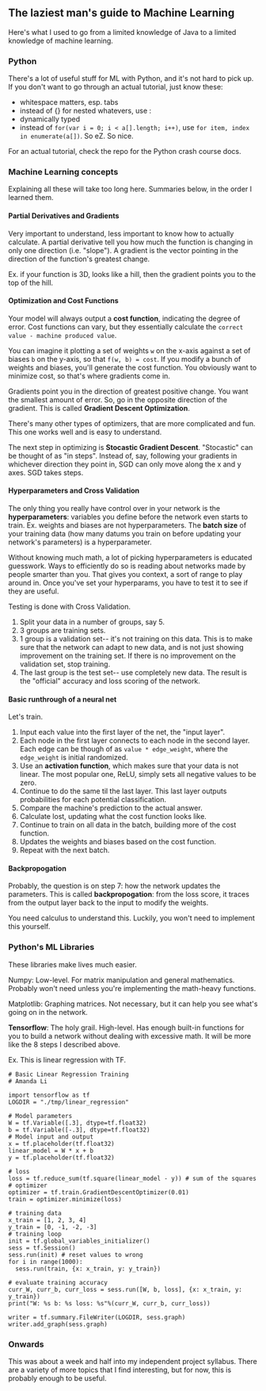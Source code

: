 ## The laziest man's guide to Machine Learning

Here's what I used to go from a limited knowledge of Java to a limited knowledge of machine learning.

### Python
There's a lot of useful stuff for ML with Python, and it's not hard to pick up. If you don't want to go through an actual tutorial, just know these:
- whitespace matters, esp. tabs
- instead of {} for nested whatevers, use :
- dynamically typed
- instead of ```for(var i = 0; i < a[].length; i++)```, use ```for item, index in enumerate(a[])```. So eZ. So nice.

For an actual tutorial, check the repo for the Python crash course docs. 


### Machine Learning concepts

Explaining all these will take too long here. Summaries below, in the order I learned them. 

#### Partial Derivatives and Gradients
Very important to understand, less important to know how to actually calculate. A partial derivative tell you how much the function is changing in only one direction (i.e. "slope"). A gradient is the vector pointing in the direction of the function's greatest change. 

Ex. if your function is 3D, looks like a hill, then the gradient points you to the top of the hill. 

#### Optimization and Cost Functions
Your model will always output a __cost function__, indicating the degree of error. Cost functions can vary, but they essentially calculate the `correct value - machine produced value`. 

You can imagine it plotting a set of weights `w` on the x-axis against a set of biases `b` on the y-axis, so that `f(w, b) = cost`. If you modify a bunch of weights and biases, you'll generate the cost function. You obviously want to minimize cost, so that's where gradients come in. 

Gradients point you in the direction of greatest positive change. You want the smallest amount of error. So, go in the opposite direction of the gradient. This is called __Gradient Descent Optimization__. 

There's many other types of optimizers, that are more complicated and fun. This one works well and is easy to understand.

The next step in optimizing is __Stocastic Gradient Descent__. "Stocastic" can be thought of as "in steps". Instead of, say, following your gradients in whichever direction they point in, SGD can only move along the x and y axes. SGD takes steps. 

#### Hyperparameters and Cross Validation
The only thing you really have control over in your network is the __hyperparameters__: variables you define before the network even starts to train. Ex. weights and biases are not hyperparameters. The __batch size__ of your training data (how many datums you train on before updating your network's parameters) is a hyperparameter. 

Without knowing much math, a lot of picking hyperparameters is educated guesswork. Ways to efficiently do so is reading about networks made by people smarter than you. That gives you context, a sort of range to play around in. Once you've set your hyperparams, you have to test it to see if they are useful. 

Testing is done with Cross Validation.
1. Split your data in a number of groups, say 5. 
2. 3 groups are training sets. 
3. 1 group is a validation set-- it's not training on this data. This is to make sure that the network can adapt to new data, and is not just showing improvement on the training set. If there is no improvement on the validation set, stop training.
4. The last group is the test set-- use completely new data. The result is the "official" accuracy and loss scoring of the network. 

#### Basic runthrough of a neural net

Let's train.

1. Input each  value into the first layer of the net, the "input layer".
2. Each node in the first layer connects to each node in the second layer. Each edge can be though of as `value * edge_weight`, where the `edge_weight` is initial randomized. 
3. Use an __activation function__, which makes sure that your data is not linear. The most popular one, ReLU, simply sets all negative values to be zero. 
3. Continue to do the same til the last layer. This last layer outputs probabilities for each potential classification.
4. Compare the machine's prediction to the actual answer.
5. Calculate lost, updating what the cost function looks like.
6. Continue to train on all data in the batch, building more of the cost function.
7. Updates the weights and biases based on the cost function.
8. Repeat with the next batch.

#### Backpropogation

Probably, the question is on step 7: how the network updates the parameters. This is called __backpropogation__: from the loss score, it traces from the output layer back to the input to modify the weights. 

You need calculus to understand this. Luckily, you won't need to implement this yourself.

### Python's ML Libraries

These libraries make lives much easier. 

Numpy: Low-level. For matrix manipulation and general mathematics. Probably won't need unless you're implementing the math-heavy functions.

Matplotlib: Graphing matrices. Not necessary, but it can help you see what's going on in the network. 

__Tensorflow__: The holy grail. High-level. Has enough built-in functions for you to build a network without dealing with excessive math. It will be more like the 8 steps I described above.

Ex. This is linear regression with TF.

```
# Basic Linear Regression Training
# Amanda Li

import tensorflow as tf
LOGDIR = "./tmp/linear_regression"

# Model parameters
W = tf.Variable([.3], dtype=tf.float32)
b = tf.Variable([-.3], dtype=tf.float32)
# Model input and output
x = tf.placeholder(tf.float32)
linear_model = W * x + b
y = tf.placeholder(tf.float32)

# loss
loss = tf.reduce_sum(tf.square(linear_model - y)) # sum of the squares
# optimizer
optimizer = tf.train.GradientDescentOptimizer(0.01)
train = optimizer.minimize(loss)

# training data
x_train = [1, 2, 3, 4]
y_train = [0, -1, -2, -3]
# training loop
init = tf.global_variables_initializer()
sess = tf.Session()
sess.run(init) # reset values to wrong
for i in range(1000):
  sess.run(train, {x: x_train, y: y_train})

# evaluate training accuracy
curr_W, curr_b, curr_loss = sess.run([W, b, loss], {x: x_train, y: y_train})
print("W: %s b: %s loss: %s"%(curr_W, curr_b, curr_loss))

writer = tf.summary.FileWriter(LOGDIR, sess.graph)
writer.add_graph(sess.graph)
```

### Onwards

This was about a week and half into my independent project syllabus. There are a variety of more topics that I find interesting, but for now, this is probably enough to be useful. 
